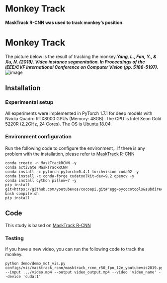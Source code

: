 # Monkey Track

**MaskTrack R-CNN was used to track monkey’s position.**

# Monkey Track
The picture below is the result of tracking the monkey.***Yang, L., Fan, Y., & Xu, N. (2019). Video instance segmentation. In Proceedings of the IEEE/CVF International Conference on Computer Vision (pp. 5188-5197).***
![image](https://user-images.githubusercontent.com/58841760/192137415-4bb54ce9-7c90-41c4-85fe-6eb92e74c19b.png)

## Installation
### Experimental setup
All experiments were implemented in PyTorch 1.7.1 for deep models with Nvidia Quadro RTX8000 GPUs (Memory: 48GB). 
The CPU is Intel Xeon Gold 5220R (2.2GHz, 24 Cores). The OS is Ubuntu 18.04.

### Environment configuration
Run the following code to configure the environment，If there is any problem with the installation, please refer to [MaskTrack R-CNN](https://github.com/youtubevos/MaskTrackRCNN)
```
conda create -n MaskTrackRCNN -y
conda activate MaskTrackRCNN
conda install -c pytorch pytorch=0.4.1 torchvision cuda92 -y
conda install -c conda-forge cudatoolkit-dev=9.2 opencv -y
conda install cython pillow=7 -y
pip install git+https://github.com/youtubevos/cocoapi.git#"egg=pycocotools&subdirectory=PythonAPI"
bash compile.sh
pip install .
```

## Code
This study is based on [MaskTrack R-CNN](https://github.com/youtubevos/MaskTrackRCNN)

### Testing
If you have a new video, you can run the following code to track the monkey.
```
python demo/demo_mot_vis.py configs/vis/masktrack_rcnn/masktrack_rcnn_r50_fpn_12e_youtubevis2019.py --input .../video.mp4 --output video_output.mp4 --video 'video_name' --device 'cuda:1'
```

